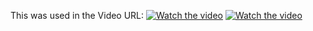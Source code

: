 This was used in the Video URL: 
[![Watch the video](https://img.youtube.com/vi/0ZnsOxq3OTE/maxresdefault.jpg)](https://youtu.be/0ZnsOxq3OTE)
[![Watch the video](https://img.youtube.com/vi/agrQVhsGroY/maxresdefault.jpg)](https://youtu.be/agrQVhsGroY)
